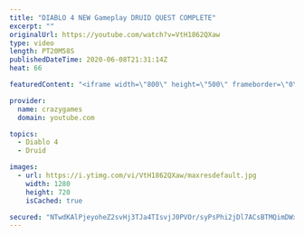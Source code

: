 ```yaml
---
title: "DIABLO 4 NEW Gameplay DRUID QUEST COMPLETE"
excerpt: ""
originalUrl: https://youtube.com/watch?v=VtH1862QXaw
type: video
length: PT20M58S
publishedDateTime: 2020-06-08T21:31:14Z
heat: 66

featuredContent: "<iframe width=\"800\" height=\"500\" frameborder=\"0\" src=\"https://www.youtube.com/embed/VtH1862QXaw\" allow=\"accelerometer; autoplay; encrypted-media; gyroscope; picture-in-picture\" allowfullscreen></iframe>"

provider:
  name: crazygames
  domain: youtube.com

topics:
  - Diablo 4
  - Druid

images:
  - url: https://i.ytimg.com/vi/VtH1862QXaw/maxresdefault.jpg
    width: 1280
    height: 720
    isCached: true

secured: "NTwdKAlPjeyoheZ2svHj3TJa4TIsvjJ0PVOr/syPsPhi2jDl7ACsBTMQimDWxYE7HNdn1/PoBVqd8sYA2P4eChIId8aSgZY8y2ZDlrMf4URpts2siwyut0rg95m+7DKcQYNFvCiwb5ulXTLNhJ+0/APBKwz5iE9+x2d0u5nsHp8mHNbIXvVjV+5Vu8KTsIvZLVWuzFB0xs3NSGgkTNZa+q6r3GttuSjRDVxQ6NLRG/tGRmfPESzTarFbcpYbmpUUjdNlVa7wXa8i178/qVE+o8RlhE/kBci74U89eNTiv4VMWxfraxzlfdIFDRSKR4AwgFAQq8LIA0Ua6mrrkOseIkkpurU58+QHuQ7ayTT6Uhfjp4oT80G6LY3JrOjyKZfI7ErAYmU4hIE/EAySDjzJrnQ2LvFFZWYyaMtdTbad+xM=;WRg8gG4JHylnrezaLcTe5A=="
---
```


